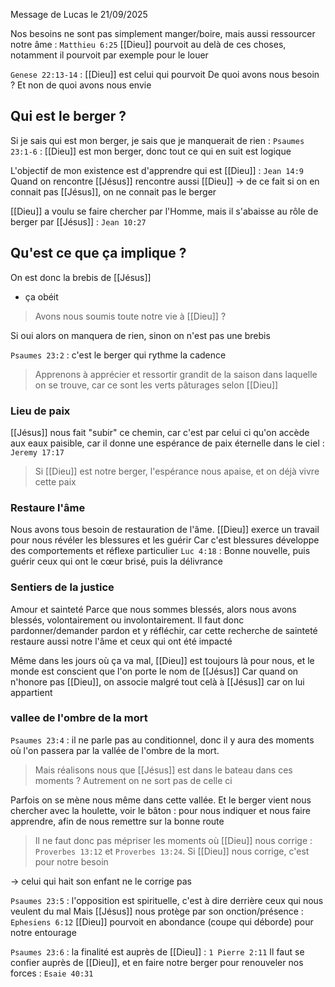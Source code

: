 Message de Lucas le 21/09/2025

Nos besoins ne sont pas simplement manger/boire, mais aussi ressourcer notre âme : `Matthieu 6:25`
[[Dieu]] pourvoit au delà de ces choses, notamment il pourvoit par exemple pour le louer

`Genese 22:13-14` : [[Dieu]] est celui qui pourvoit
De quoi avons nous besoin ? Et non de quoi avons nous envie
## Qui est le berger ?
Si je sais qui est mon berger, je sais que je manquerait de rien :
`Psaumes 23:1-6` : [[Dieu]] est mon berger, donc tout ce qui en suit est logique

L'objectif de mon existence est d'apprendre qui est [[Dieu]] : `Jean 14:9`
Quand on rencontre [[Jésus]] rencontre aussi [[Dieu]]
-> de ce fait si on en connait pas [[Jésus]], on ne connait pas le berger

[[Dieu]] a voulu se faire chercher par l'Homme, mais il s'abaisse au rôle de berger par [[Jésus]] : `Jean 10:27`
## Qu'est ce que ça implique ?
On est donc la brebis de [[Jésus]]
- ça obéit
> Avons nous soumis toute notre vie à [[Dieu]] ?

Si oui alors on manquera de rien, sinon on n'est pas une brebis

`Psaumes 23:2` : c'est le berger qui rythme la cadence
>Apprenons à apprécier et ressortir grandit de la saison dans laquelle on se trouve, car ce sont les verts pâturages selon [[Dieu]]
### Lieu de paix
[[Jésus]] nous fait "subir" ce chemin, car c'est par celui ci qu'on accède aux eaux paisible, car il donne une espérance de paix éternelle dans le ciel : `Jeremy 17:17`
>Si [[Dieu]] est notre berger, l'espérance nous apaise, et on déjà vivre cette paix
### Restaure l'âme
Nous avons tous besoin de restauration de l'âme. [[Dieu]] exerce un travail pour nous révéler les blessures et les guérir
Car c'est blessures développe des comportements et réflexe particulier
`Luc 4:18` : Bonne nouvelle, puis guérir ceux qui ont le cœur brisé, puis la délivrance
### Sentiers de la justice
Amour et sainteté
Parce que nous sommes blessés, alors nous avons blessés, volontairement ou involontairement. Il faut donc pardonner/demander pardon et y réfléchir, car cette recherche de sainteté restaure aussi notre l'âme et ceux qui ont été impacté

Même dans les jours où ça va mal, [[Dieu]] est toujours là pour nous, et le monde est conscient que l'on porte le nom de [[Jésus]]
Car quand on n'honore pas [[Dieu]], on associe malgré tout celà à [[Jésus]] car on lui appartient
### vallee de l'ombre de la mort
`Psaumes 23:4` : il ne parle pas au conditionnel, donc il y aura des moments où l'on passera par la vallée de l'ombre de la mort.
> Mais réalisons nous que [[Jésus]] est dans le bateau dans ces moments ? Autrement on ne sort pas de celle ci

Parfois on se mène nous même dans cette vallée. Et le berger vient nous chercher avec la houlette, voir le bâton : pour nous indiquer et nous faire apprendre, afin de nous remettre sur la bonne route
> Il ne faut donc pas mépriser les moments où [[Dieu]] nous corrige : `Proverbes 13:12` et `Proverbes 13:24`. Si [[Dieu]] nous corrige, c'est pour notre besoin

-> celui qui hait son enfant ne le corrige pas

`Psaumes 23:5` : l'opposition est spirituelle, c'est à dire derrière ceux qui nous veulent du mal
Mais [[Jésus]] nous protège par son onction/présence : `Ephesiens 6:12`
[[Dieu]] pourvoit en abondance (coupe qui déborde) pour notre entourage

`Psaumes 23:6` : la finalité est auprès de [[Dieu]] : `1 Pierre 2:11`
Il faut se confier auprès de [[Dieu]], et en faire notre berger pour renouveler nos forces : `Esaie 40:31`
